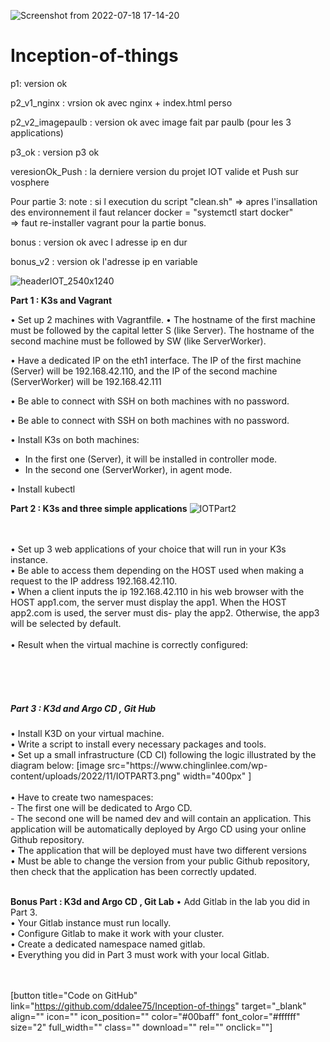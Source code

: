 
![Screenshot from 2022-07-18 17-14-20](https://user-images.githubusercontent.com/92326016/179544010-5435e51d-5575-44fc-ae6e-ab6889424c5e.png)

# Inception-of-things

p1: version ok 

p2_v1_nginx : vrsion ok avec nginx + index.html perso

p2_v2_imagepaulb : version ok avec image fait par paulb (pour les 3 applications)

p3_ok : version p3 ok

veresionOk_Push : la derniere version du projet IOT valide et Push sur vosphere

Pour partie 3:
note : si l execution du script "clean.sh" 
=> apres l'insallation des environnement il faut relancer docker = "systemctl start docker"  
=> faut re-installer vagrant pour la partie bonus. 

bonus : version ok avec l adresse ip en dur

bonus_v2 : version ok l'adresse ip en variable

![headerIOT_2540x1240](https://user-images.githubusercontent.com/92326016/202913007-38a83b9f-1b4f-4cca-8b57-ddc37347d9d5.jpg)

<b>Part 1 : K3s and Vagrant</b>

• Set up 2 machines with Vagrantfile.
• The hostname of the first machine must be followed by the capital letter S (like Server). The hostname of the second machine must be followed by SW (like ServerWorker).

• Have a dedicated IP on the eth1 interface. The IP of the first machine (Server) will be 192.168.42.110, and the IP of the second machine (ServerWorker) will be 192.168.42.111

• Be able to connect with SSH on both machines with no password.

• Be able to connect with SSH on both machines with no password.

• Install K3s on both machines:
- In the first one (Server), it will be installed in controller mode.
- In the second one (ServerWorker), in agent mode.

• Install kubectl



<b>Part 2 : K3s and three simple applications</b>
![IOTPart2](https://user-images.githubusercontent.com/92326016/202915428-8e1e5efd-3d23-4011-9b1d-95342d33ee1c.png)


<br><br>
• Set up 3 web applications of your choice that will run in your K3s instance. <br>
• Be able to access them depending on the HOST used when making a request to the IP address 192.168.42.110.<br>
• When a client inputs the ip 192.168.42.110 in his web browser with the HOST app1.com, the server must display the app1. When the HOST app2.com is used, the server must dis- play the app2. Otherwise, the app3 will be selected by default.<br><br>
• Result when the virtual machine is correctly configured:<br><br>


<br><br>

<h5>Part 3 : K3d and Argo CD , Git Hub</h5>
• Install K3D on your virtual machine. <br>
• Write a script to install every necessary packages and tools. <br>
• Set up a small infrastructure (CD CI) following the logic illustrated by the diagram below:
[image src="https://www.chinglinlee.com/wp-content/uploads/2022/11/IOTPART3.png" width="400px" ]<br><br>
• Have to create two namespaces:<br>
  - The first one will be dedicated to Argo CD.<br>
  - The second one will be named dev and will contain an application. This application will be automatically deployed by Argo CD using your online Github repository.<br>
• The application that will be deployed must have two different versions<br>
• Must be able to change the version from your public Github repository, then check that the application has been correctly updated.<br><br>



<b>Bonus Part : K3d and Argo CD , Git Lab</b>
• Add Gitlab in the lab you did in Part 3.<br>
• Your Gitlab instance must run locally.<br>
• Configure Gitlab to make it work with your cluster.<br>
• Create a dedicated namespace named gitlab.<br>
• Everything you did in Part 3 must work with your local Gitlab.<br>

<br><br>[button title="Code on GitHub" link="https://github.com/ddalee75/Inception-of-things" target="_blank" align="" icon="" icon_position="" color="#00baff" font_color="#ffffff" size="2" full_width="" class="" download="" rel="" onclick=""]


